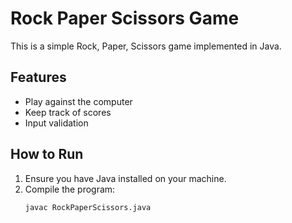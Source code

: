 # Rock Paper Scissors Game

This is a simple Rock, Paper, Scissors game implemented in Java.

## Features
- Play against the computer
- Keep track of scores
- Input validation

## How to Run
1. Ensure you have Java installed on your machine.
2. Compile the program:
   ```bash
   javac RockPaperScissors.java
